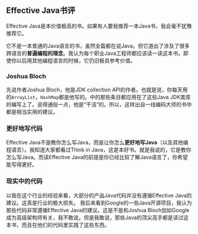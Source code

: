 ## Effective Java书评

Effective Java是本价值极高的书。如果有人要我推荐一本Java书，我会毫不犹豫推荐它。

它不是一本普通的Java语言的书，虽然全篇都在说Java。但它道出了涉及了很多跨语言的**普遍编程的理念**。我认为每个职业Java工程师都应该读一读这本书。即使你以后用其他编程语言的时候，它仍旧极具参考价值。

### Joshua Bloch
先说作者Joshua Bloch，他是JDK collection API的作者。也就是说，你每天用的`ArrayList`，`HashMap`都是他写的。<Effective Java>中的那些条目都应用在了这些Java JDK类库的编写上了。说得通俗一点，他是“干活”的。所以，这样出自一线编码大师的书中都是相当实用的建议。

### 更好地写代码
Effective Java不是教你怎么写Java，而是让你怎么**更好地写Java**（以及其他编程语言）。我知道大家都看过Think in Java，这是本好书。就是我说的，它是教你怎么写Java。而读Effective Java的前提是你已经比较了解Java语言了，你希望能写得更好。

### 现实中的代码
以我在这个行业的经验来看，大部分的产品Java代码并没有遵循Effective Java的建议。这真是行业的极大损失。
我后来看到Google的一些Java开源项目，我认为那些代码非常遵循Effective Java的建议。这是不是和Joshua Bloch加如Google成为高级架构师有关，我不敢说。但是我敢说，那些Java的顶尖高手都是读过这本书，而且在他们的代码里实践了这些东西。










